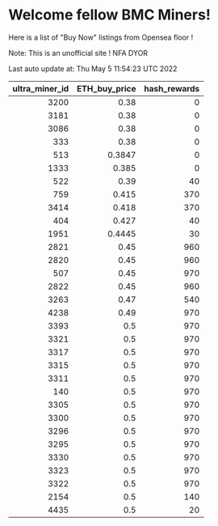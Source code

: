 # Welcome fellow BMC Miners!
Here is a list of "Buy Now" listings from Opensea floor !

Note: This is an unofficial site ! NFA DYOR


Last auto update at: Thu May  5 11:54:23 UTC 2022


|   ultra_miner_id |   ETH_buy_price |   hash_rewards |
|-----------------:|----------------:|---------------:|
|             3200 |          0.38   |              0 |
|             3181 |          0.38   |              0 |
|             3086 |          0.38   |              0 |
|              333 |          0.38   |              0 |
|              513 |          0.3847 |              0 |
|             1333 |          0.385  |              0 |
|              522 |          0.39   |             40 |
|              759 |          0.415  |            370 |
|             3414 |          0.418  |            370 |
|              404 |          0.427  |             40 |
|             1951 |          0.4445 |             30 |
|             2821 |          0.45   |            960 |
|             2820 |          0.45   |            960 |
|              507 |          0.45   |            970 |
|             2822 |          0.45   |            960 |
|             3263 |          0.47   |            540 |
|             4238 |          0.49   |            970 |
|             3393 |          0.5    |            970 |
|             3321 |          0.5    |            970 |
|             3317 |          0.5    |            970 |
|             3315 |          0.5    |            970 |
|             3311 |          0.5    |            970 |
|              140 |          0.5    |            970 |
|             3305 |          0.5    |            970 |
|             3300 |          0.5    |            970 |
|             3296 |          0.5    |            970 |
|             3295 |          0.5    |            970 |
|             3330 |          0.5    |            970 |
|             3323 |          0.5    |            970 |
|             3322 |          0.5    |            970 |
|             2154 |          0.5    |            140 |
|             4435 |          0.5    |             20 |